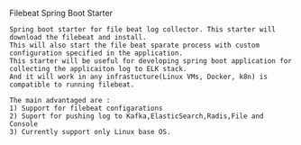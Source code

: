 	
Filebeat Spring Boot Starter

	Spring boot starter for file beat log collector. This starter will download the filebeat and install. 
	This will also start the file beat sparate process with custom configuration specified in the application.
	This starter will be useful for developing spring boot application for collecting the applicaiton log to ELK stack.
	And it will work in any infrastucture(Linux VMs, Docker, k8n) is compatible to running filebeat.
	
	The main advantaged are :
	1) Support for filebeat configarations 
	2) Suport for pushing log to Kafka,ElasticSearch,Radis,File and Console
	3) Currently support only Linux base OS.
	
	
	
	  
	  
	
		